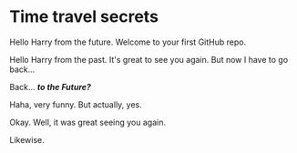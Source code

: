 # Time travel secrets

Hello Harry from the future. Welcome to your first GitHub repo.

Hello Harry from the past. It's great to see you again. But now I have to go back...

Back... **_to the Future?_**

Haha, very funny. But actually, yes.

Okay. Well, it was great seeing you again.

Likewise.